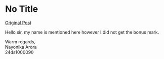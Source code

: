# No Title

[Original Post](https://discourse.onlinedegree.iitm.ac.in/t/165959/381)

<p>Hello sir, my name is mentioned here however I did not get the bonus mark.</p>
<p>Warm regards,<br>
Nayonika Arora<br>
24ds1000090</p>